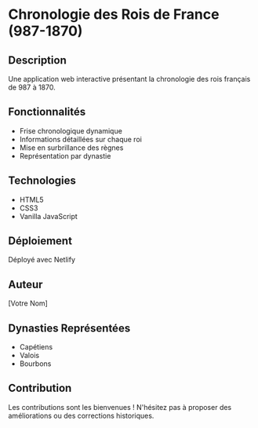 # Chronologie des Rois de France (987-1870)

## Description
Une application web interactive présentant la chronologie des rois français de 987 à 1870.

## Fonctionnalités
- Frise chronologique dynamique
- Informations détaillées sur chaque roi
- Mise en surbrillance des règnes
- Représentation par dynastie

## Technologies
- HTML5
- CSS3
- Vanilla JavaScript

## Déploiement
Déployé avec Netlify

## Auteur
[Votre Nom]

## Dynasties Représentées
- Capétiens
- Valois
- Bourbons

## Contribution
Les contributions sont les bienvenues ! N'hésitez pas à proposer des améliorations ou des corrections historiques.
